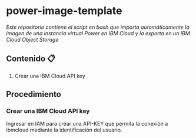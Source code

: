 # power-image-template
_Este repositorio contiene el script en bash que importa automáticamente la imagen de una instancia virtual Power en IBM Cloud y la exporta en un IBM Cloud Object Storage_

## Contenido 📋
1. Crear una IBM Cloud API key 

## Procedimiento

### Crear una IBM Cloud API key

Ingresar en IAM para crear una API-KEY que permita la conexión a ibmcloud mediante la identificación del usuario.


